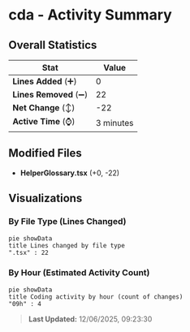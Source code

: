 # cda - Activity Summary 

## Overall Statistics

| Stat                   | Value                                                             |
| ---------------------- | ----------------------------------------------------------------- |
| **Lines Added** (➕)   | 0                                          |
| **Lines Removed** (➖) | 22                                        |
| **Net Change** (↕)    | -22                |
| **Active Time** (⌚)   | 3 minutes |


## Modified Files
- **HelperGlossary.tsx** (+0, -22)

## Visualizations

### By File Type (Lines Changed)

```mermaid
pie showData
title Lines changed by file type
".tsx" : 22
```

### By Hour (Estimated Activity Count)

```mermaid
pie showData
title Coding activity by hour (count of changes)
"09h" : 4
```


> **Last Updated:** 12/06/2025, 09:23:30